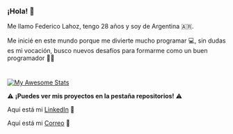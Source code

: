 ### ¡Hola! :wave:

Me llamo Federico Lahoz, tengo 28 años y soy de Argentina 🇦🇷.

Me inicié en este mundo porque me divierte mucho programar 💻, sin dudas es mi vocación, busco nuevos desafíos para formarme como un buen programador 🧑‍💻

#

[![My Awesome Stats](https://awesome-github-stats.azurewebsites.net/user-stats/Fedexaz?cardType=level-alternate&theme=dark&preferLogin=false)](https://git.io/awesome-stats-card)

:warning: **¡Puedes ver mis proyectos en la pestaña repositorios!** :warning:

Aquí está mi [LinkedIn](https://www.linkedin.com/in/fedexaz/) :link:

Aquí está mi [Correo](mailto:fedexaz3@gmail.com) :email:
